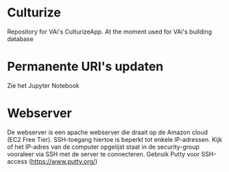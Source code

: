 # Culturize
Repository for VAi's CulturizeApp.
At the moment used for VAi's building database

# Permanente URI's updaten
Zie het Jupyter Notebook

# Webserver
De webserver is een apache webserver die draait op de Amazon cloud (EC2 Free Tier). SSH-toegang hiertoe is beperkt tot enkele IP-adressen. Kijk of het IP-adres van de computer opgelijst staat in de security-group vooraleer via SSH met de server te connecteren. Gebruik Putty voor SSH-access (https://www.putty.org/)
